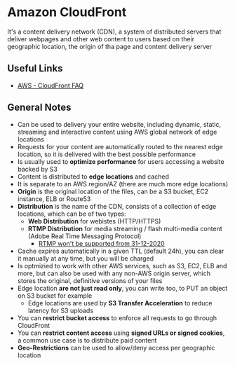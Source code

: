 # Amazon CloudFront
It's a content delivery network (CDN), a system of distributed servers that deliver webpages and other web content to users based on their geographic location, the origin of tha page and content delivery server

## Useful Links
- [AWS - CloudFront FAQ](https://aws.amazon.com/cloudfront/faqs)

## General Notes
- Can be used to delivery your entire website, including dynamic, static, streaming and interactive content using AWS global network of edge locations
- Requests for your content are automatically routed to the nearest edge location, so it is delivered with the best possible performance
- Is usually used to **optimize performance** for users accessing a website backed by S3
- Content is distributed to **edge locations** and cached
- It is separate to an AWS region/AZ (there are much more edge locations)
- **Origin** is the original location of the files, can be a S3 bucket, EC2 instance, ELB or Route53
- **Distribution** is the name of the CDN, consists of a collection of edge locations, which can be of two types:
    - **Web Distribution** for webistes (HTTP/HTTPS)
    - **RTMP Distribution** for media streaming / flash multi-media content (Adobe Real Time Messaging Protocol)
        - [RTMP won't be supported from 31-12-2020](https://forums.aws.amazon.com/ann.jspa?annID=7356) 
- Cache expires automatically in a given TTL (default 24h), you can clear it manually at any time, but you will be charged
- Is optmizied to work with other AWS services, such as S3, EC2, ELB and more, but can also be used with any non-AWS origin server, which stores the original, definitive versions of your files
- Edge location **are not just read only**, you can write too, to PUT an object on S3 bucket for example
    - Edge locations are used by **S3 Transfer Acceleration** to reduce latency for S3 uploads
- You can **restrict bucket access** to enforce all requests to go through CloudFront
- You can **restrict content access** using **signed URLs or signed cookies**, a common use case is to distribute paid content
- **Geo-Restrictions** can be used to allow/deny access per geographic location